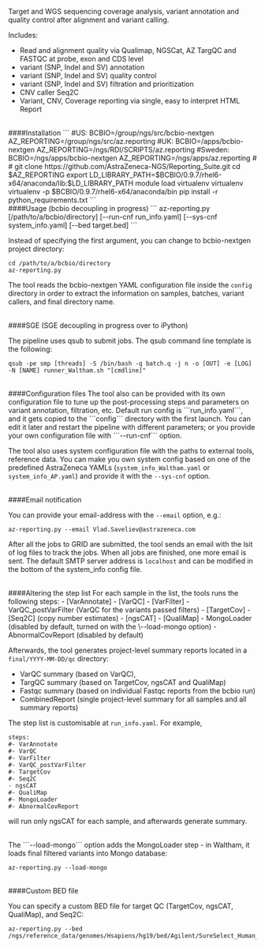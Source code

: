 Target and WGS sequencing coverage analysis, variant annotation and quality control after alignment and variant calling.

Includes:
- Read and alignment quality via Qualimap, NGSCat, AZ TargQC and FASTQC at probe, exon and CDS level
- variant (SNP, Indel and SV) annotation
- variant (SNP, Indel and SV) quality control
- variant (SNP, Indel and SV) filtration and prioritization
- CNV caller Seq2C
- Variant, CNV, Coverage reporting via single, easy to interpret HTML Report

<br>
####Installation
```
#US:
BCBIO=/group/ngs/src/bcbio-nextgen
AZ_REPORTING=/group/ngs/src/az.reporting
#UK:
BCBIO=/apps/bcbio-nextgen
AZ_REPORTING=/ngs/RDI/SCRIPTS/az.reporting
#Sweden:
BCBIO=/ngs/apps/bcbio-nextgen
AZ_REPORTING=/ngs/apps/az.reporting
#
#
git clone https://github.com/AstraZeneca-NGS/Reporting_Suite.git
cd $AZ_REPORTING
export LD_LIBRARY_PATH=$BCBIO/0.9.7/rhel6-x64/anaconda/lib:$LD_LIBRARY_PATH
module load virtualenv
virtualenv virtualenv -p $BCBIO/0.9.7/rhel6-x64/anaconda/bin
pip install -r python_requirements.txt
```

<br>
####Usage (bcbio decoupling in progress)
```
az-reporting.py [/path/to/a/bcbio/directory] [--run-cnf run_info.yaml] [--sys-cnf system_info.yaml] [--bed target.bed]
```

Instead of specifying the first argument, you can change to bcbio-nextgen project directory:

```
cd /path/to/a/bcbio/directory
az-reporting.py
```

The tool reads the bcbio-nextgen YAML configuration file inside the ```config``` directory in order to extract the information on samples, batches, variant callers, and final directory name.

<br>
####SGE (SGE decoupling in progress over to iPython)

The pipeline uses qsub to submit jobs. The qsub command line template is the following:

```
qsub -pe smp [threads] -S /bin/bash -q batch.q -j n -o [OUT] -e [LOG] -N [NAME] runner_Waltham.sh "[cmdline]"
```

<br>
####Configuration files
The tool also can be provided with its own configuration file to tune up the post-processing steps and parameters on variant annotation, filtration, etc. Default run config is ```run_info.yaml```, and it gets copied to the ```config``` directory with the first launch. You can edit it later and restart the pipeline with different parameters; or you provide your own configuration file with ```--run-cnf``` option.

The tool also uses system configuration file with the paths to external tools, reference data. You can make you own system config based on one of the predefined AstraZeneca YAMLs (```system_info_Waltham.yaml``` or ```system_info_AP.yaml```) and provide it with the ```--sys-cnf``` option.

<br>
####Email notification

You can provide your email-address with the ```--email``` option, e.g.:

```
az-reporting.py --email Vlad.Saveliev@astrazeneca.com
```

After all the jobs to GRID are submitted, the tool sends an email with the lsit of log files to track the jobs. When all jobs are finished, one more email is sent.
The default SMTP server address is ```localhost``` and can be modified in the bottom of the system_info config file.

<br>
####Altering the step list
For each sample in the list, the tools runs the following steps:
- [VarAnnotate]
- [VarQC]
- [VarFilter]
- VarQC_postVarFilter (VarQC for the variants passed filters)
- [TargetCov]
- [Seq2C] (copy number estimates)
- [ngsCAT]
- [QualiMap]
- MongoLoader (disabled by default, turned on with the \--load-mongo option)
- AbnormalCovReport (disabled by default)

Afterwards, the tool generates project-level summary reports located in a ```final/YYYY-MM-DD/qc``` directory:
- VarQC summary (based on VarQC),
- TargQC summary (based on TargetCov, ngsCAT and QualiMap)
- Fastqc summary (based on individual Fastqc reports from the bcbio run)
- CombinedReport (single project-level summary for all samples and all summary reports)

The step list is customisable at ```run_info.yaml```. For example,
```
steps:
#- VarAnnotate
#- VarQC
#- VarFilter
#- VarQC_postVarFilter
#- TargetCov
#- Seq2C
- ngsCAT
#- QualiMap
#- MongoLoader
#- AbnormalCovReport
```

will run only ngsCAT for each sample, and afterwards generate summary.

<br>
The ```--load-mongo``` option adds the MongoLoader step - in Waltham, it loads final filtered variants into Mongo database:

```
az-reporting.py --load-mongo
```

<br>
####Custom BED file

You can specify a custom BED file for target QC (TargetCov, ngsCAT, QualiMap), and Seq2C:

````
az-reporting.py --bed /ngs/reference_data/genomes/Hsapiens/hg19/bed/Agilent/SureSelect_Human_AllExon_V5.bed
````

[bcbio-nextgen]:bcbio-nextgen.readthedocs.org
[ngsCAT]:www.bioinfomgp.org/ngscat
[Qualimap]:qualimap.bioinfo.cipf.es
[VarAnnotate]:http://wiki.rd.astrazeneca.net/display/NG/SOP+-+Variant+Annotation
[VarQC]:http://wiki.rd.astrazeneca.net/display/NG/SOP+-+Variant+QC
[VarFilter]:http://wiki.rd.astrazeneca.net/display/NG/SOP+-+Variant+Filtration
[TargetCov]:http://wiki.rd.astrazeneca.net/display/NG/SOP+-+Targeted+Reseq+Reports
[Seq2C]:http://wiki.rd.astrazeneca.net/display/caninfra/Seq2C+for+copy+number+analysis
